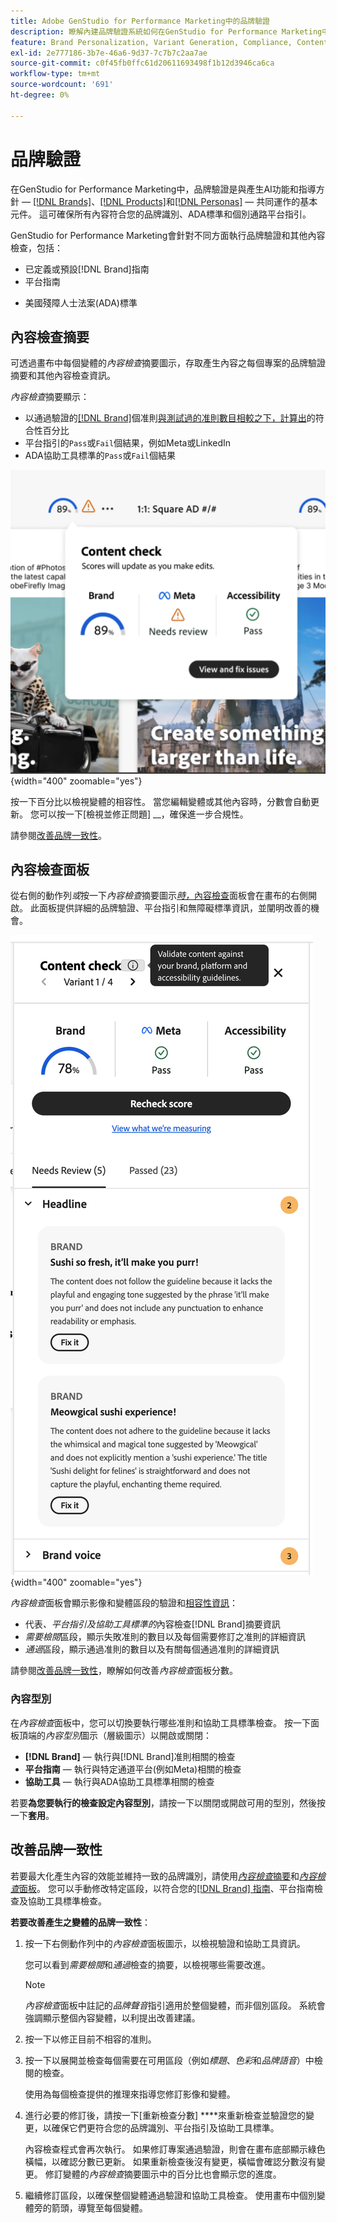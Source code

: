 ```yaml
---
title: Adobe GenStudio for Performance Marketing中的品牌驗證
description: 瞭解內建品牌驗證系統如何在GenStudio for Performance Marketing中運作。
feature: Brand Personalization, Variant Generation, Compliance, Content Generation, Content Review, Generative AI
exl-id: 2e777186-3b7e-46a6-9d37-7c7b7c2aa7ae
source-git-commit: c0f45fb0ffc61d20611693498f1b12d3946ca6ca
workflow-type: tm+mt
source-wordcount: '691'
ht-degree: 0%

---
```


# 品牌驗證

在GenStudio for Performance Marketing中，品牌驗證是與產生AI功能和指導方針 — [[!DNL Brands]](/help/user-guide/guidelines/brands.md)、[[!DNL Products]](/help/user-guide/guidelines/products.md)和[[!DNL Personas]](/help/user-guide/guidelines/personas.md) — 共同運作的基本元件。 這可確保所有內容符合您的品牌識別、ADA標準和個別通路平台指引。

GenStudio for Performance Marketing會針對不同方面執行品牌驗證和其他內容檢查，包括：

* 已定義或預設[!DNL Brand]指南
* 平台指南
<!-- * Ethical considerations related to gender, ethnicity, race, disability status, and age in AI-generated content -->
* 美國殘障人士法案(ADA)標準

## 內容檢查摘要

可透過畫布中每個變體的&#x200B;_內容檢查_&#x200B;摘要圖示，存取產生內容之每個專案的品牌驗證摘要和其他內容檢查資訊。

_內容檢查_&#x200B;摘要顯示：

* 以通過驗證的[[!DNL Brand]](brands.md)個准則[與測試過的准則數目相較之下，計算出](overview.md)的符合性百分比
* 平台指引的`Pass`或`Fail`個結果，例如Meta或LinkedIn
* ADA協助工具標準的`Pass`或`Fail`個結果

![內容檢查摘要](/help/assets/content-check-summary.png){width="400" zoomable="yes"}

按一下百分比以檢視變體的相容性。 當您編輯變體或其他內容時，分數會自動更新。 您可以按一下[檢視並修正問題] __，確保進一步合規性。

請參閱[改善品牌一致性](#improve-brand-alignment)。

## 內容檢查面板

從右側的動作列&#x200B;_或_&#x200B;按一下&#x200B;_內容檢查_&#x200B;摘要圖示&#x200B;[_時，_&#x200B;內容檢查](#content-check-summary)面板會在畫布的右側開啟。 此面板提供詳細的品牌驗證、平台指引和無障礙標準資訊，並闡明改善的機會。

![內容檢查面板](/help/assets/content-check-panel.png){width="400" zoomable="yes"}

_內容檢查_&#x200B;面板會顯示影像和變體區段的驗證和[相容性資訊](/help/user-guide/guidelines/overview.md#compliance)：

* 代表&#x200B;_、平台指引及協助工具標準的_&#x200B;內容檢查[!DNL Brand]摘要資訊
* _需要檢閱_&#x200B;區段，顯示失敗准則的數目以及每個需要修訂之准則的詳細資訊
* _通過_&#x200B;區段，顯示通過准則的數目以及有關每個通過准則的詳細資訊

請參閱[改善品牌一致性](#improve-brand-alignment)，瞭解如何改善&#x200B;_內容檢查_&#x200B;面板分數。

### 內容型別

在&#x200B;_內容檢查_&#x200B;面板中，您可以切換要執行哪些准則和協助工具標準檢查。 按一下面板頂端的&#x200B;_內容型別_&#x200B;圖示（層級圖示）以開啟或關閉：

* **[!DNL Brand]** — 執行與[!DNL Brand]准則相關的檢查
* **平台指南** — 執行與特定通道平台(例如Meta)相關的檢查
* **協助工具** — 執行與ADA協助工具標準相關的檢查

若要&#x200B;**為您要執行的檢查設定內容型別**，請按一下以關閉或開啟可用的型別，然後按一下&#x200B;**套用**。

## 改善品牌一致性

若要最大化產生內容的效能並維持一致的品牌識別，請使用&#x200B;[_內容檢查_&#x200B;摘要](#content-check-summary)和&#x200B;[_內容檢查_&#x200B;面板](#content-check-panel)。 您可以手動修改特定區段，以符合您的[[!DNL Brand] 指南](brands.md)、平台指南檢查及協助工具標準檢查。

**若要改善產生之變體的品牌一致性**：

1. 按一下右側動作列中的&#x200B;_內容檢查_&#x200B;面板圖示，以檢視驗證和協助工具資訊。

   您可以看到&#x200B;_需要檢閱_&#x200B;和&#x200B;_通過_&#x200B;檢查的摘要，以檢視哪些需要改進。

   >[!NOTE]
   >
   > _內容檢查_&#x200B;面板中註記的&#x200B;_品牌聲音_&#x200B;指引適用於整個變體，而非個別區段。 系統會強調顯示整個內容變體，以利提出改善建議。

1. 按一下以修正目前不相容的准則。
1. 按一下以展開並檢查每個需要在可用區段（例如&#x200B;_標題_、_色彩_&#x200B;和&#x200B;_品牌語音_）中檢閱的檢查。

   使用為每個檢查提供的推理來指導您修訂影像和變體。

1. 進行必要的修訂後，請按一下[重新檢查分數] ****&#x200B;來重新檢查並驗證您的變更，以確保它們更符合您的品牌識別、平台指引及協助工具標準。

   內容檢查程式會再次執行。 如果修訂專案通過驗證，則會在畫布底部顯示綠色橫幅，以確認分數已更新。 如果重新檢查後沒有變更，橫幅會確認分數沒有變更。 修訂變體的&#x200B;_內容檢查_&#x200B;摘要圖示中的百分比也會顯示您的進度。

1. 繼續修訂區段，以確保整個變體通過驗證和協助工具檢查。 使用畫布中個別變體旁的箭頭，導覽至每個變體。
